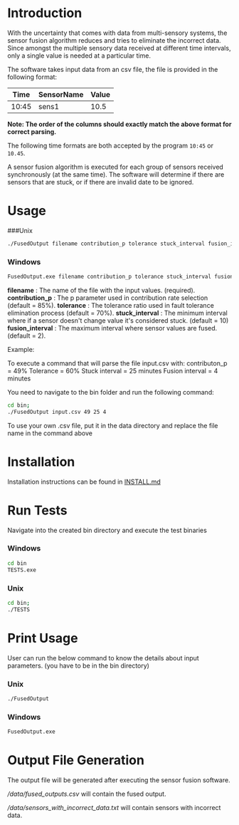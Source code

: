 # Introduction

With the uncertainty that comes with data from multi-sensory systems, the sensor fusion algorithm reduces and tries to eliminate the incorrect data. Since amongst the multiple sensory data received at different time intervals, only a single value is needed at a particular time.

The software takes input data from an csv file, the file is provided in the following format:

| Time | SensorName | Value
| ------ | ------ | ------ |
| 10:45 |sens1| 10.5

**Note: The order of the columns should exactly match the above format for correct parsing.**

The following time formats are both accepted by the program  `10:45` or `10.45`.
 
A sensor fusion algorithm is executed for each group of sensors received synchronously (at the same time). The software will determine if there are sensors that are stuck, or if there are invalid date to be ignored.

# Usage 

###Unix
```sh
./FusedOutput filename contribution_p tolerance stuck_interval fusion_interval
```

### Windows

```cmd
FusedOutput.exe filename contribution_p tolerance stuck_interval fusion_interval
```


  **filename**              : The name of the file with the input values. (required).
  **contribution_p**        : The p parameter used in contribution rate selection (default = 85%).
  **tolerance**             : The tolerance ratio used in fault tolerance elimination process (default = 70%).
  **stuck_interval**        : The minimum interval where if a sensor doesn't change value it's considered stuck. (default = 10)
  **fusion_interval**       : The maximum interval where sensor values are fused. (default = 2).
  
  
Example:

To execute a command that will parse the file input.csv with:
 contributon_p = 49%
 Tolerance = 60%
 Stuck interval = 25 minutes
 Fusion interval = 4 minutes
 
 You need to navigate to the bin folder and run the following command:
 
```sh
cd bin;
./FusedOutput input.csv 49 25 4
```
To use your own .csv file, put it in the data directory and replace the file name in the command above
  
# Installation

Installation instructions can be found in [INSTALL.md](https://github.com/aminabukoash/sourcefusion/blob/master/INSTALL.md) 

# Run Tests
Navigate into the created bin directory and execute the test binaries


### Windows
```sh
cd bin
TESTS.exe
```

### Unix
```sh
cd bin;
./TESTS
```

# Print Usage

User can run the below command to know the details about input parameters. (you have to be in the bin directory)

### Unix

```sh
./FusedOutput
```

### Windows

```cmd
FusedOutput.exe
```

# Output File Generation

The output file will be generated after executing the sensor fusion software.

*/data/fused_outputs.csv* will contain the fused output.

*/data/sensors_with_incorrect_data.txt* will contain sensors with incorrect data.


